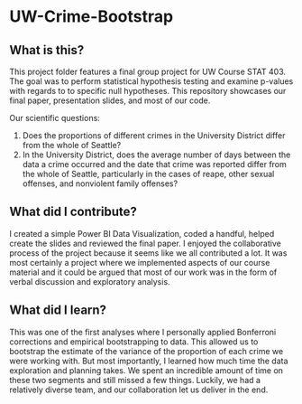 # UW-Crime-Bootstrap
## What is this?
This project folder features a final group project for UW Course STAT 403. The goal was to perform statistical hypothesis testing and examine p-values with regards to to specific null hypotheses. This repository showcases our final paper, presentation slides, and most of our code.

Our scientific questions:
1. Does the proportions of different crimes in the University District differ from the whole of Seattle?
2. In the University District, does the average number of days between the data a crime occurred and the date that crime was reported differ from the whole of Seattle, particularly in the cases of reape, other sexual offenses, and nonviolent family offenses?

## What did I contribute?
I created a simple Power BI Data Visualization, coded a handful, helped create the slides and reviewed the final paper. I enjoyed the collaborative process of the project because it seems like we all contributed a lot. It was most certainly a project where we implemented aspects of our course material and it could be argued that most of our work was in the form of verbal discussion and exploratory analysis. 

## What did I learn?
This was one of the first analyses where I personally applied Bonferroni corrections and empirical bootstrapping to data. This allowed us to bootstrap the estimate of the variance of the proportion of each crime we were working with. But most importantly, I learned how much time the data exploration and planning takes. We spent an incredible amount of time on these two segments and still missed a few things. Luckily, we had a relatively diverse team, and our collaboration let us deliver in the end.
